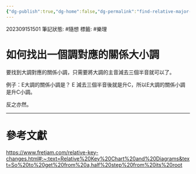 ```yaml
---
{"dg-publish":true,"dg-home":false,"dg-permalink":"find-relative-major-minor-scale","permalink":"/find-relative-major-minor-scale/","dgPassFrontmatter":true}
---
```


202309151501
筆記狀態: #隨想
標籤: #樂理

# 如何找出一個調對應的關係大小調

要找到大調對應的關係小調，只需要將大調的主音減去三個半音就可以了。

例子：E大調的關係小調是？
E 減去三個半音後就是升C，所以E大調的關係小調是升C小調。

反之亦然。

---
# 參考文獻

https://www.fretjam.com/relative-key-changes.html#:~:text=Relative%20Key%20Chart%20and%20Diagrams&text=So%20to%20get%20from%20a,half%20step%20from%20its%20root